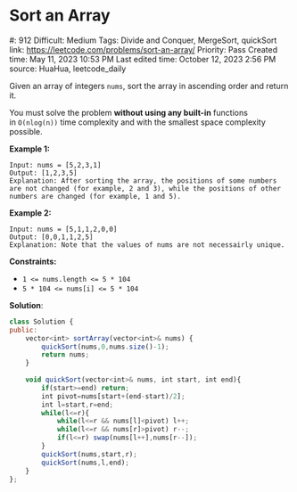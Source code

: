 # Sort an Array

#: 912
Difficult: Medium
Tags: Divide and Conquer, MergeSort, quickSort
link: https://leetcode.com/problems/sort-an-array/
Priority: Pass
Created time: May 11, 2023 10:53 PM
Last edited time: October 12, 2023 2:56 PM
source: HuaHua, leetcode_daily

Given an array of integers `nums`, sort the array in ascending order and return it.

You must solve the problem **without using any built-in** functions in `O(nlog(n))` time complexity and with the smallest space complexity possible.

**Example 1:**

```
Input: nums = [5,2,3,1]
Output: [1,2,3,5]
Explanation: After sorting the array, the positions of some numbers are not changed (for example, 2 and 3), while the positions of other numbers are changed (for example, 1 and 5).

```

**Example 2:**

```
Input: nums = [5,1,1,2,0,0]
Output: [0,0,1,1,2,5]
Explanation: Note that the values of nums are not necessairly unique.

```

**Constraints:**

- `1 <= nums.length <= 5 * 104`
- `5 * 104 <= nums[i] <= 5 * 104`

**Solution**:

```jsx
class Solution {
public:
    vector<int> sortArray(vector<int>& nums) {
        quickSort(nums,0,nums.size()-1);
        return nums;
    }
    
    void quickSort(vector<int>& nums, int start, int end){
        if(start>=end) return;
        int pivot=nums[start+(end-start)/2];
        int l=start,r=end;
        while(l<=r){
            while(l<=r && nums[l]<pivot) l++;
            while(l<=r && nums[r]>pivot) r--;
            if(l<=r) swap(nums[l++],nums[r--]);
        }
        quickSort(nums,start,r);
        quickSort(nums,l,end);
    }
};
```